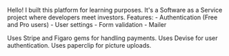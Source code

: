 Hello! 
I built this platform for learning purposes. It's a Software as a Service project where developers meet investors. 
Features: 
    - Authentication (Free and Pro users)
    - User settings
    - Form validation
    - Mailer

Uses Stripe and Figaro gems for handling payments. 
Uses Devise for user authentication. 
Uses paperclip for picture uploads. 
    
